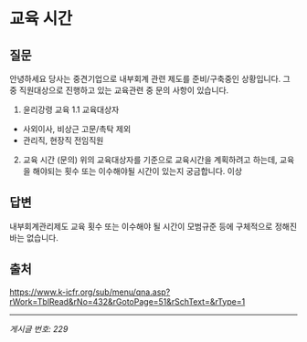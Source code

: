 # 교육 시간

## 질문
안녕하세요
당사는 중견기업으로 내부회계 관련 제도를 준비/구축중인 상황입니다.
그중 직원대상으로 진행하고 있는 교육관련 중 문의 사항이 있습니다.
1. 윤리강령 교육
1.1 교육대상자
- 사외이사, 비상근 고문/촉탁 제외
- 관리직, 현장직 전임직원
2. 교육 시간 (문의)
위의 교육대상자를 기준으로 교육시간을 계획하려고 하는데,
교육을 해야되는 횟수 또는 이수해야될 시간이 있는지 궁금합니다.
이상

## 답변
내부회계관리제도 교육 횟수 또는 이수해야 될 시간이 모범규준 등에 구체적으로 정해진 바는 없습니다.

## 출처
https://www.k-icfr.org/sub/menu/qna.asp?rWork=TblRead&rNo=432&rGotoPage=51&rSchText=&rType=1

---
*게시글 번호: 229*

